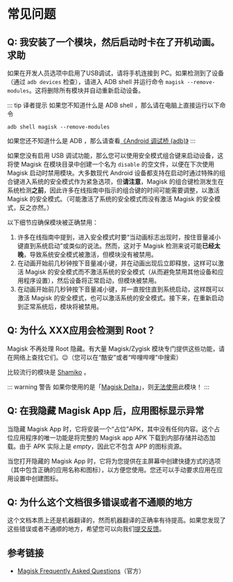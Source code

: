 # 常见问题

## Q: 我安装了一个模块，然后启动时卡在了开机动画。求助

如果在开发人员选项中启用了USB调试，请将手机连接到 PC。如果检测到了设备（通过 `adb devices` 检查），请进入 ADB shell 并运行命令 `magisk --remove-modules`。这将删除所有模块并自动重新启动设备。

::: tip 译者提示
如果您不知道什么是 ADB shell ，那么请在电脑上直接运行以下命令

``` shell
adb shell magisk --remove-modules
```

如果您还不知道什么是 ADB ，那么请查看[《Android 调试桥 (adb)》](https://developer.android.google.cn/studio/command-line/adb?hl=zh-cn)
:::

如果您没有启用 USB 调试功能，那么您可以使用安全模式组合键来启动设备，这将使 Magisk 在模块目录中创建一个名为 `disable` 的空文件，以便在下次使用 Magisk 启动时禁用模块。大多数现代 Android 设备都支持在启动时通过特殊的组合键进入系统的安全模式作为紧急选项，但**请注意**，Magisk 的组合键检测发生在系统检测**之前**，因此许多在线指南中指示的组合键的时间可能需要调整，以激活 Magisk 的安全模式。（可能激活了系统的安全模式而没有激活 Magisk 的安全模式，反之亦然。）

以下细节应确保模块被正确禁用：

1. 许多在线指南中提到，进入安全模式时要“当动画标志出现时，按住音量减小键直到系统启动”或类似的说法。然而，这对于 Magisk 检测来说可能**已经太晚**，导致系统安全模式被激活，但模块没有被禁用。
2. 在动画开始前几秒钟按下音量减小键，并在动画出现后立即释放，这样可以激活 Magisk 的安全模式而不激活系统的安全模式（从而避免禁用其他设备和应用程序设置），然后设备将正常启动，但模块被禁用。
3. 在动画开始前几秒钟按下音量减小键，并一直按住直到系统启动，这样既可以激活 Magisk 的安全模式，也可以激活系统的安全模式。接下来，在重新启动到正常系统后，模块将被禁用。

## Q: 为什么 XXX应用会检测到 Root？

Magisk 不再处理 Root 隐藏。有大量 Magisk/Zygisk 模块专门提供这些功能，请在网络上查找它们。😉（您可以在“酷安”或者“哔哩哔哩”中搜索）

比较流行的模块是 [Shamiko](https://github.com/LSPosed/LSPosed.github.io/releases/latest) 。

::: warning 警告
如果你使用的是「[Magisk Delta](https://huskydg.github.io/magisk-files/)」，则[无法使用](https://huskydg.github.io/magisk-files/docs/faq.html#should-i-install-shxxxxo-module-to-hide-root)此模块！
:::

## Q: 在我隐藏 Magisk App 后，应用图标显示异常

当隐藏 Magisk App 时，它将安装一个“占位”APK，其中没有任何内容。这个占位应用程序的唯一功能是将完整的 Magisk app APK 下载到内部存储并动态加载。由于 APK 实际上是 _empty_，因此它不包含 APP 的图标资源。

当您打开隐藏的 Magisk App 时，它将为您提供在主屏幕中创建快捷方式的选项（其中包含正确的应用名称和图标），以方便您使用。您还可以手动要求应用在应用设置中创建图标。

## Q: 为什么这个文档很多错误或者不通顺的地方

这个文档本质上还是机器翻译的，然而机器翻译的正确率有待提高。如果您发现了这些错误或者不通顺的地方，希望您可以向我们[提交反馈](https://gitee.com/Jesse205/magisk-chinese-document/issues)。

## 参考链接

* [Magisk Frequently Asked Questions](https://topjohnwu.github.io/Magisk/faq.html)（官方）
